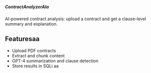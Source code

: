 ##### ContractAnalyzerAIa

AI-powered contract analysis: upload a contract and get a clause-level summary and explanation.

## Featuresaa
- Upload PDF contracts
- Extract and chunk content
- GPT-4 summarization and clause detection
- Store results in SQLi
aa
